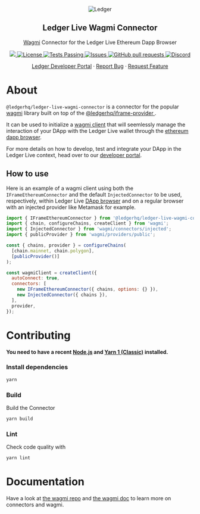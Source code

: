 <p align="center">
 <img src="https://user-images.githubusercontent.com/9203826/154288895-670f5c23-81a1-4307-a080-1af83f7f8356.svg" align="center" alt="Ledger" />
 <h2 align="center">Ledger Live Wagmi Connector</h2>
 <p align="center"><a href="https://github.com/tmm/wagmi">Wagmi</a> Connector for the Ledger Live Ethereum Dapp Browser</p>
</p>
  <p align="center">
    <a href="https://www.npmjs.com/package/@ledgerhq/ledger-live-wagmi-connector">
      <img src="https://img.shields.io/npm/v/@ledgerhq/ledger-live-wagmi-connector.svg?style=flat-square" />
    </a>
    <a href="https://opensource.org/licenses/MIT">
      <img alt="License" src="https://img.shields.io/badge/License-MIT-blue.svg" />
    </a>
    <a href="https://github.com/LedgerHQ/ledger-live-wagmi-connector/actions">
      <img alt="Tests Passing" src="https://github.com/LedgerHQ/ledger-live-wagmi-connector/workflows/CI/badge.svg" />
    </a>
    <a href="https://github.com/LedgerHQ/ledger-live-wagmi-connector/issues">
      <img alt="Issues" src="https://img.shields.io/github/issues/LedgerHQ/ledger-live-wagmi-connector?color=0088ff" />
    </a>
    <a href="https://github.com/LedgerHQ/ledger-live-wagmi-connector/pulls">
      <img alt="GitHub pull requests" src="https://img.shields.io/github/issues-pr/LedgerHQ/ledger-live-wagmi-connector?color=0088ff" />
    </a>
    <a href="https://discord.gg/y6nZhxv2bC">
      <img alt="Discord" src="https://img.shields.io/discord/885256081289379850?color=1C1CE1&label=Ledger%20%7C%20Discord%20%F0%9F%91%8B%20&style=flat-square" />
    </a>
  </p>

  <p align="center">
    <a href="https://developers.ledger.com/docs/live-app/start-here/">Ledger Developer Portal</a>
    ·
    <a href="https://github.com/LedgerHQ/ledger-live-wagmi-connector/issues/new/choose">Report Bug</a>
    ·
    <a href="https://github.com/LedgerHQ/ledger-live-wagmi-connector/issues/new/choose">Request Feature</a>
  </p>
</p>

# About

`@ledgerhq/ledger-live-wagmi-connector` is a connector for the popular [wagmi](https://github.com/tmm/wagmi) library built on top of the [@ledgerhq/iframe-provider
](https://github.com/ledgerhq/iframe-provider).

It can be used to initialize a [wagmi client](https://wagmi.sh/docs/client) that will seemlessly manage the interaction of your DApp with the Ledger Live wallet through the [ethereum dapp browser](https://github.com/LedgerHQ/eth-dapp-browser).

For more details on how to develop, test and integrate your DApp in the Ledger Live context, head over to our [developer portal](https://developers.ledger.com/docs/dapp/process/).

## How to use

Here is an example of a wagmi client using both the `IFrameEthereumConnector` and the default `InjectedConnector` to be used, respectively, within Ledger Live [DApp browser](https://github.com/LedgerHQ/eth-dapp-browser) and on a regular browser with an injected provider like Metamask for example.

```js
import { IFrameEthereumConnector } from '@ledgerhq/ledger-live-wagmi-connector';
import { chain, configureChains, createClient } from 'wagmi';
import { InjectedConnector } from 'wagmi/connectors/injected';
import { publicProvider } from 'wagmi/providers/public';

const { chains, provider } = configureChains(
  [chain.mainnet, chain.polygon],
  [publicProvider()]
);

const wagmiClient = createClient({
  autoConnect: true,
  connectors: [
    new IFrameEthereumConnector({ chains, options: {} }),
    new InjectedConnector({ chains }),
  ],
  provider,
});
```

# Contributing

**You need to have a recent [Node.js](https://nodejs.org/) and
[Yarn 1 (Classic)](https://classic.yarnpkg.com/lang/en/) installed.**

### Install dependencies

```bash
yarn
```

### Build

Build the Connector

```bash
yarn build
```

### Lint

Check code quality with

```bash
yarn lint
```

# Documentation

Have a look at [the wagmi repo](https://github.com/tmm/wagmi) and [the wagmi doc](https://wagmi.sh/) to learn more on connectors and wagmi.
